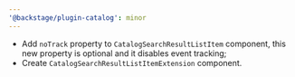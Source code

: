 ```yaml
---
'@backstage/plugin-catalog': minor
---
```


- Add `noTrack` property to `CatalogSearchResultListItem` component, this new property is optional and it disables event tracking;
- Create `CatalogSearchResultListItemExtension` component.
